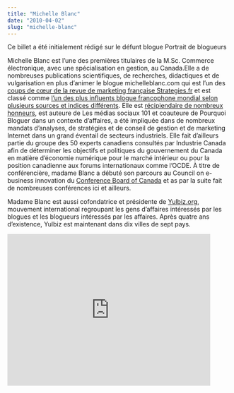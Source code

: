 ```yaml
---
title: "Michelle Blanc"
date: "2010-04-02"
slug: "michelle-blanc"
---
```


Ce billet a été initialement rédigé sur le défunt blogue Portrait de blogueurs

Michelle Blanc est l’une des premières titulaires de la M.Sc. Commerce électronique, avec une spécialisation en gestion, au Canada.Elle a de nombreuses publications scientifiques, de recherches, didactiques et de vulgarisation en plus d’animer le blogue michelleblanc.com qui est l’un des [coups de cœur de la revue de marketing française Strategies.fr](https://www.strategies.fr/blogs-opinions/blogs-favoris/r106063W/michel-leblanc-influenceur-canadien.html) et est classé comme [l’un des plus influents blogue francophone mondial selon plusieurs sources et indices différents](https://www.michelleblanc.com/category/statistiques-de-ce-blogue/). Elle est [récipiendaire de nombreux honneurs](https://www.michelleblanc.com/bio-et-profil-professionnel/#honneurs), est auteure de Les médias sociaux 101 et coauteure de Pourquoi Bloguer dans un contexte d’affaires, a été impliquée dans de nombreux mandats d’analyses, de stratégies et de conseil de gestion et de marketing Internet dans un grand éventail de secteurs industriels. Elle fait d’ailleurs partie du groupe des 50 experts canadiens consultés par Industrie Canada afin de déterminer les objectifs et politiques du gouvernement du Canada en matière d’économie numérique pour le marché intérieur ou pour la position canadienne aux forums internationaux comme l’OCDE. À titre de conférencière, madame Blanc a débuté son parcours au Council on e-business innovation du [Conference Board of Canada](https://www.conferenceboard.ca/francais/francais.aspx) et as par la suite fait de nombreuses conférences ici et ailleurs.

Madame Blanc est aussi cofondatrice et présidente de [Yulbiz.org](https://yulbiz.org/), mouvement international regroupant les gens d’affaires intéressés par les blogues et les blogueurs intéressés par les affaires. Après quatre ans d’existence, Yulbiz est maintenant dans dix villes de sept pays.

<iframe width="459" height="344" src="https://www.youtube.com/embed/Cp5imEm7ocA?feature=oembed" frameborder="0" allowfullscreen></iframe>
